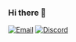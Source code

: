 ### Hi there 👋

[![Email](https://img.shields.io/badge/Gmail-D14836?style=for-the-badge&logo=gmail&logoColor=white)](mailto:ce501@gmail.com)
[![Discord](https://img.shields.io/badge/Discord-7289DA?style=for-the-badge&logo=discord&logoColor=white)](https://discord.com/channels/@eoCxrlosz_#8794)
